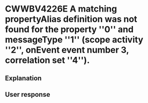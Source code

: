 # CWWBV4226E A matching propertyAlias definition was not found for the property ''0'' and messageType ''1'' (scope activity ''2'', onEvent event number 3, correlation set ''4'').

## Explanation

## User response